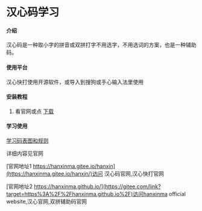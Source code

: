# 汉心码学习

#### 介绍
汉心码是一种取小字的拼音或双拼打字不用选字，不用选词的方案，也是一种辅助码。

#### 使用平台
汉心快打使用开源软件，或导入到搜狗或手心输入法里使用


#### 安装教程

1.  看官网或点 [下载](https://gitee.com/hanxinma/ruanjian)

#### 学习使用

[学习码表图和规则](https://hanxinma.gitee.io/hanxin/medias/img/%E6%B1%89%E5%BF%83%E7%A0%81%E8%AF%A6%E7%BB%86%E7%89%88.jpg)

详细内容见官网

[官网地址1 https://hanxinma.gitee.io/hanxin](https://hanxinma.gitee.io/hanxin/)访问 汉心码官网,汉心快打官网

[官网地址2 https://hanxinma.github.io/](https://gitee.com/link?target=https%3A%2F%2Fhanxinma.github.io%2F)访问hanxinma official website,汉心官网,双拼辅助码官网